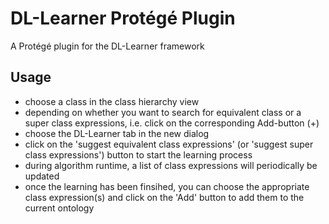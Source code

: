 # DL-Learner Protégé Plugin
A Protégé plugin for the DL-Learner framework

## Usage
 * choose a class in the class hierarchy view
 * depending on whether you want to search for equivalent class or a super class expressions, i.e. click on the corresponding Add-button (+)
 * choose the DL-Learner tab in the new dialog
 * click on the 'suggest equivalent class expressions' (or 'suggest super class expressions') button to start the learning process
 * during algorithm runtime, a list of class expressions will periodically be updated
 * once the learning has been finsihed, you can choose the appropriate class expression(s) and click on the 'Add' button to add them to the current ontology
